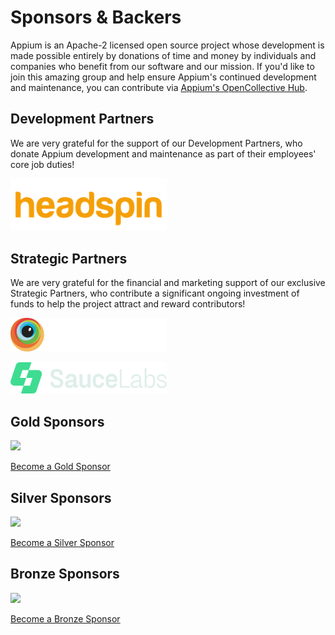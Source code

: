 # Sponsors & Backers

Appium is an Apache-2 licensed open source project whose development is made possible entirely by
donations of time and money by individuals and companies who benefit from our software and our
mission. If you'd like to join this amazing group and help ensure Appium's continued development
and maintenance, you can contribute via [Appium's OpenCollective
Hub](https://opencollective.com/appium).

## Development Partners

We are very grateful for the support of our Development Partners, who donate Appium development and
maintenance as part of their employees' core job duties!

<a href="https://www.headspin.io/solutions/appium-mobile-test-automation" target="_blank"><img
src="packages/appium/docs/overrides/assets/images/sponsor-logo-headspin.png" width="250"/></a>

## Strategic Partners

We are very grateful for the financial and marketing support of our exclusive Strategic Partners,
who contribute a significant ongoing investment of funds to help the project attract and reward
contributors!

<a href="https://www.browserstack.com/browserstack-appium?utm_campaigncode=701OW00000AoUTQYA3&utm_medium=partnered&utm_source=appium">
  <picture>
    <source srcset="packages/appium/docs/overrides/assets/images/sponsor-logo-browserstack-dark.png" media="(prefers-color-scheme: dark)"/>
    <source srcset="packages/appium/docs/overrides/assets/images/sponsor-logo-browserstack-light.png" media="(prefers-color-scheme: light)"/>
    <img src="packages/appium/docs/overrides/assets/images/sponsor-logo-browserstack-dark.png" width="250" alt="Browserstack"/>
  </picture>
</a>

<a href="https://saucelabs.com/resources/blog/appium-strategic-partner" target="_blank"><img src="packages/appium/docs/overrides/assets/images/sponsor-logo-sauce.png" width="250"/></a>

## Gold Sponsors

<a href="https://opencollective.com/appium" target="_blank"><img src="https://opencollective.com/appium/tiers/gold-sponsor.svg?avatarHeight=100&button=false"/></a>

[Become a Gold Sponsor](https://opencollective.com/appium/contribute/gold-sponsor-72877/checkout?interval=month&amount=500&contributeAs=me)

## Silver Sponsors

<a href="https://opencollective.com/appium" target="_blank"><img src="https://opencollective.com/appium/tiers/silver-sponsor.svg?avatarHeight=80&button=false"/></a>

[Become a Silver Sponsor](https://opencollective.com/appium/contribute/silver-sponsor-72876/checkout?interval=month&amount=250&contributeAs=me)

## Bronze Sponsors

<a href="https://opencollective.com/appium" target="_blank"><img src="https://opencollective.com/appium/tiers/sponsors.svg?avatarHeight=60&button=false"/></a>

[Become a Bronze Sponsor](https://opencollective.com/appium/contribute/sponsors-70690/checkout?interval=month&amount=100&contributeAs=me)
